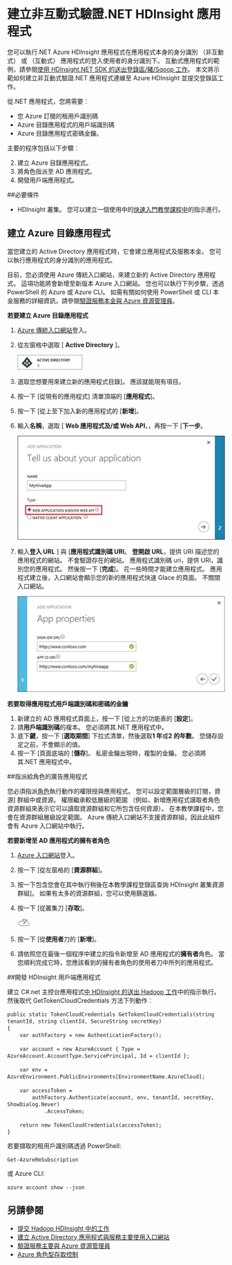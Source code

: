 <properties
    pageTitle="建立非互動式驗證.NET HDInsight applciations |Microsoft Azure"
    description="瞭解如何建立非互動式驗證.NET HDInsight 應用程式。"
    editor="cgronlun"
    manager="jhubbard"
    services="hdinsight"
    documentationCenter=""
    tags="azure-portal"
    authors="mumian"/>

<tags
    ms.service="hdinsight"
    ms.workload="big-data"
    ms.tgt_pltfrm="na"
    ms.devlang="na"
    ms.topic="article"
    ms.date="09/02/2016"
    ms.author="jgao"/>

# <a name="create-non-interactive-authentication-net-hdinsight-applications"></a>建立非互動式驗證.NET HDInsight 應用程式

您可以執行.NET Azure HDInsight 應用程式在應用程式本身的身分識別 （非互動式） 或 （互動式） 應用程式的登入使用者的身分識別下。 互動式應用程式的範例，請參閱[使用 HDInsight.NET SDK 的送出登錄區/豬/Sqoop 工作](hdinsight-submit-hadoop-jobs-programmatically.md#submit-hivepigsqoop-jobs-using-hdinsight-net-sdk)。 本文將示範如何建立非互動式驗證.NET 應用程式連線至 Azure HDInsight 並提交登錄區工作。

從.NET 應用程式，您將需要︰

- 您 Azure 訂閱的租用戶識別碼
- Azure 目錄應用程式的用戶端識別碼
- Azure 目錄應用程式密碼金鑰。  

主要的程序包括以下步驟︰

2. 建立 Azure 目錄應用程式。
2. 將角色指派至 AD 應用程式。
3. 開發用戶端應用程式。


##<a name="prerequisites"></a>必要條件

- HDInsight 叢集。 您可以建立一個使用中的[快速入門教學課程中](hdinsight-hadoop-linux-tutorial-get-started.md#create-cluster)的指示進行。 




## <a name="create-azure-directory-application"></a>建立 Azure 目錄應用程式 
當您建立的 Active Directory 應用程式時，它會建立應用程式及服務本金。 您可以執行應用程式的身分識別的應用程式。

目前，您必須使用 Azure 傳統入口網站，來建立新的 Active Directory 應用程式。 這項功能將會新增至新版本 Azure 入口網站。 您也可以執行下列步驟，透過 PowerShell 的 Azure 或 Azure CLI。 如需有關如何使用 PowerShell 或 CLI 本金服務的詳細資訊，請參閱[驗證服務本金與 Azure 資源管理員](../resource-group-authenticate-service-principal.md)。

**若要建立 Azure 目錄應用程式**

1.  [Azure 傳統入口網站]( https://manage.windowsazure.com/)登入。
2.  從左窗格中選取 [ **Active Directory** ]。

    ![Azure 傳統的入口網站 active directory](.\media\hdinsight-create-non-interactive-authentication-dotnet-application\active-directory.png)
    
3.  選取您想要用來建立新的應用程式目錄]。 應該就能現有項目。
4.  按一下 [從現有的應用程式] 清單頂端的 [**應用程式**]。
5.  按一下 [從上至下加入新的應用程式的 [**新增**]。
6.  輸入**名稱**，選取 [ **Web 應用程式及/或 Web API**，，再按一下 [**下一步**。

    ![新的 azure active directory 應用程式](.\media\hdinsight-create-non-interactive-authentication-dotnet-application\hdinsight-add-ad-application.png)

7.  輸入**登入 URL** ] 與 [**應用程式識別碼 URI**。 **登開啟 URL**，提供 URI 描述您的應用程式的網站。 不會驗證存在的網站。 應用程式識別碼 uri，提供 URI，識別您的應用程式。 然後按一下 [**完成**]。
花一些時間才能建立應用程式。  應用程式建立後，入口網站會顯示您的新的應用程式快速 Glace 的頁面。 不關閉入口網站。 

    ![新的 azure active directory 應用程式屬性](.\media\hdinsight-create-non-interactive-authentication-dotnet-application\hdinsight-add-ad-application-properties.png)

**若要取得應用程式用戶端識別碼和密碼的金鑰**

1.  新建立的 AD 應用程式頁面上，按一下 [從上方的功能表的 [**設定**]。
2.  請**用戶端識別碼**的複本。 您必須將其.NET 應用程式中。
3.  底下**鍵**，按一下 [**選取期間**] 下拉式清單，然後選取**1 年**或**2 的年數**。 您儲存設定之前，不會顯示的值。
4.  按一下 [頁面底端的 [**儲存**]。 私密金鑰出現時，複製的金鑰。 您必須將其.NET 應用程式中。

##<a name="assign-ad-application-to-role"></a>指派給角色的廣告應用程式

您必須指派[角色](../active-directory/role-based-access-built-in-roles.md)執行動作的權限授與應用程式。 您可以設定範圍層級的訂閱，資源] 群組中或資源。 權限繼承較低層級的範圍 （例如，新增應用程式讀取者角色資源群組來表示它可以讀取資源群組和它所包含任何資源）。 在本教學課程中，您會在資源群組層級設定範圍。  Azure 傳統入口網站不支援資源群組，因此此組件會有 Azure 入口網站中執行。 

**若要新增至 AD 應用程式的擁有者角色**

1.  [Azure 入口網站](https://portal.azure.com)登入。
2.  按一下 [從左窗格的 [**資源群組**]。
3.  按一下包含您會在其中執行稍後在本教學課程登錄區查詢 HDInsight 叢集資源群組]。 如果有太多的資源群組，您可以使用篩選器。
4.  按一下 [從叢集刀 [**存取**]。

    ![雲端和雷電圖示 = 快速入門](./media/hdinsight-hadoop-create-linux-cluster-portal/quickstart.png)
5.  按一下 [從**使用者**刀的 [**新增**]。
6.  請依照您在最後一個程序中建立的指令新增至 AD 應用程式的**擁有者**角色。 當您順利完成它時，您應該看到的擁有者角色的使用者刀中所列的應用程式。


##<a name="develop-hdinsight-client-application"></a>開發 HDInsight 用戶端應用程式

建立 C#.net 主控台應用程式[中 HDInsight 的送出 Hadoop 工作](hdinsight-submit-hadoop-jobs-programmatically.md#submit-hivepigsqoop-jobs-using-hdinsight-net-sdk)中的指示執行。 然後取代 GetTokenCloudCredentials 方法下列動作︰

    public static TokenCloudCredentials GetTokenCloudCredentials(string tenantId, string clientId, SecureString secretKey)
    {
        var authFactory = new AuthenticationFactory();

        var account = new AzureAccount { Type = AzureAccount.AccountType.ServicePrincipal, Id = clientId };

        var env = AzureEnvironment.PublicEnvironments[EnvironmentName.AzureCloud];

        var accessToken =
            authFactory.Authenticate(account, env, tenantId, secretKey, ShowDialog.Never)
                .AccessToken;

        return new TokenCloudCredentials(accessToken);
    }

若要擷取的租用戶識別碼透過 PowerShell:

    Get-AzureRmSubscription

或 Azure CLI:

    azure account show --json

      
## <a name="see-also"></a>另請參閱

- [提交 Hadoop HDInsight 中的工作](hdinsight-submit-hadoop-jobs-programmatically.md)
- [建立 Active Directory 應用程式與服務主要使用入口網站](../resource-group-create-service-principal-portal.md)
- [驗證服務主要與 Azure 資源管理員](../resource-group-authenticate-service-principal.md)
- [Azure 角色型存取控制](../active-directory/role-based-access-control-configure.md)
